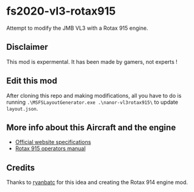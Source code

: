 
# fs2020-vl3-rotax915

Attempt to modify the JMB VL3 with a Rotax 915 engine.

## Disclaimer

This mod is expermental. It has been made by gamers, not experts !

## Edit this mod

After cloning this repo and making modifications, all you have to do is running `.\MSFSLayoutGenerator.exe .\nanor-vl3rotax915\` to update `layout.json`.

## More info about this Aircraft and the engine

* [Official website specifications](https://www.jmbaircraft.com/aircraft)
* [Rotax 915 operators manual](http://www.aviagamma.ru/om915is-0-0.pdf)

## Credits

Thanks to [ryanbatc](https://forums.flightsimulator.com/u/ryanbatc) for this idea and creating the Rotax 914 engine mod.
